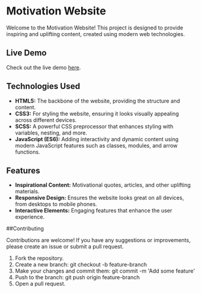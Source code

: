 # Motivation Website

Welcome to the Motivation Website! This project is designed to provide inspiring and uplifting content, created using modern web technologies.

## Live Demo

Check out the live demo [here](https://rakesh-patel57.github.io/Motivation-Website/).

## Technologies Used

- **HTML5:** The backbone of the website, providing the structure and content.
- **CSS3:** For styling the website, ensuring it looks visually appealing across different devices.
- **SCSS:** A powerful CSS preprocessor that enhances styling with variables, nesting, and more.
- **JavaScript (ES6):** Adding interactivity and dynamic content using modern JavaScript features such as classes, modules, and arrow functions.

## Features

- **Inspirational Content:** Motivational quotes, articles, and other uplifting materials.
- **Responsive Design:** Ensures the website looks great on all devices, from desktops to mobile phones.
- **Interactive Elements:** Engaging features that enhance the user experience.

##Contributing

Contributions are welcome! If you have any suggestions or improvements, please create an issue or submit a pull request.

1. Fork the repository.
2. Create a new branch: git checkout -b feature-branch
3. Make your changes and commit them: git commit -m 'Add some feature'
4. Push to the branch: git push origin feature-branch
5. Open a pull request.
